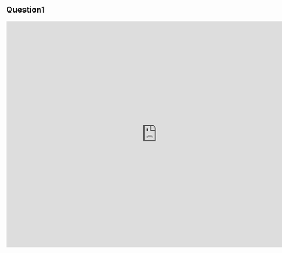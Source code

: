 ## Question1

<iframe src='https://github.com/yuxinguo13/dsc90-wi22-hw06/blob/767cbde3b4f0b9d7da6a2dafce4539d4c0613510/snow-map.html' width=800 height=600 frameBorder=0></iframe>

